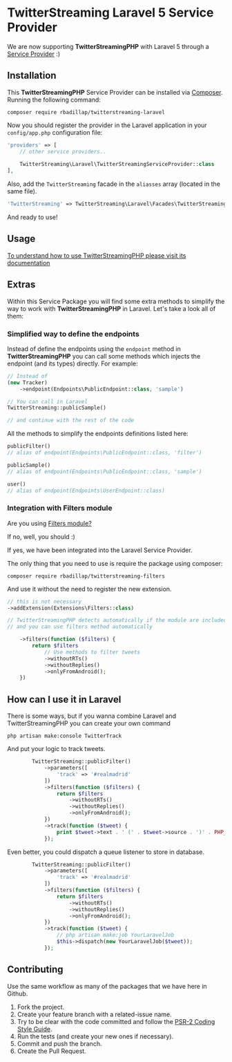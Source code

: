 # TwitterStreaming Laravel 5 Service Provider

We are now supporting **TwitterStreamingPHP** with Laravel 5 through a [Service Provider](https://laravel.com/docs/master/providers) :)

## Installation

This **TwitterStreamingPHP** Service Provider can be installed via [Composer](http://getcomposer.org/). Running the following command:

	composer require rbadillap/twitterstreaming-laravel
	
Now you should register the provider in the Laravel application in your `config/app.php` configuration file:

```php
'providers' => [
	// other service providers..
		
    TwitterStreaming\Laravel\TwitterStreamingServiceProvider::class
],

```

Also, add the `TwitterStreaming` facade in the `aliasses` array (located in the same file).

```php
'TwitterStreaming' => TwitterStreaming\Laravel\Facades\TwitterStreaming::class
```

And ready to use!

## Usage

[To understand how to use TwitterStreamingPHP please visit its documentation](https://github.com/TwitterStreamingPHP/twitterstreaming)

## Extras

Within this Service Package you will find some extra methods to simplify the way to work with **TwitterStreamingPHP** in Laravel. Let's take a look all of them:

### Simplified way to define the endpoints

Instead of define the endpoints using the `endpoint` method in **TwitterStreamingPHP** you can call some methods which injects the endpoint (and its types) directly. For example:

```php
// Instead of
(new Tracker)
    ->endpoint(Endpoints\PublicEndpoint::class, 'sample')

// You can call in Laravel
TwitterStreaming::publicSample()

// and continue with the rest of the code

```

All the methods to simplify the endpoints definitions listed here:

```php
publicFilter()
// alias of endpoint(Endpoints\PublicEndpoint::class, 'filter')
```

```php
publicSample()
// alias of endpoint(Endpoints\PublicEndpoint::class, 'sample')
```

```php
user()
// alias of endpoint(Endpoints\UserEndpoint::class)
```

### Integration with Filters module

Are you using [Filters module?](https://github.com/TwitterStreamingPHP/twitterstreaming-filters)

If no, well, you should :)

If yes, we have been integrated into the Laravel Service Provider.

The only thing that you need to use is require the package using composer:

	composer require rbadillap/twitterstreaming-filters

And use it without the need to register the new extension.

```php
// this is not necessary
->addExtension(Extensions\Filters::class)

// TwitterStreamingPHP detects automatically if the module are included with composer 
// and you can use filters method automatically

    ->filters(function ($filters) {
        return $filters
            // Use methods to filter tweets
            ->withoutRTs()
            ->withoutReplies()
            ->onlyFromAndroid();
    })

```

## How can I use it in Laravel
There is some ways, but if you wanna combine Laravel and TwitterStreamingPHP you can create your own command

    php artisan make:console TwitterTrack

And put your logic to track tweets.

```php
        TwitterStreaming::publicFilter()
            ->parameters([
                'track' => '#realmadrid'
            ])
            ->filters(function ($filters) {
                return $filters
                    ->withoutRTs()
                    ->withoutReplies()
                    ->onlyFromAndroid();
            })
            ->track(function ($tweet) {
                print $tweet->text . ' (' . $tweet->source . ')' . PHP_EOL . PHP_EOL;
            });
```

Even better, you could dispatch a queue listener to store in database.

```php
        TwitterStreaming::publicFilter()
            ->parameters([
                'track' => '#realmadrid'
            ])
            ->filters(function ($filters) {
                return $filters
                    ->withoutRTs()
                    ->withoutReplies()
                    ->onlyFromAndroid();
            })
            ->track(function ($tweet) {
                // php artisan make:job YourLaravelJob
                $this->dispatch(new YourLaravelJob($tweet));
            });
```

## Contributing

Use the same workflow as many of the packages that we have here in Github.

 1. Fork the project.
 2. Create your feature branch with a related-issue name.
 3. Try to be clear with the code committed and follow the [PSR-2 Coding Style Guide](http://www.php-fig.org/psr/psr-2/).
 4. Run the tests (and create your new ones if necessary).
 5. Commit and push the branch.
 6. Create the Pull Request.

